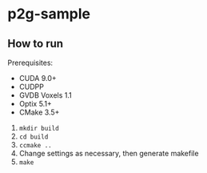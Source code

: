 # p2g-sample

## How to run

Prerequisites:
- CUDA 9.0+
- CUDPP
- GVDB Voxels 1.1
- Optix 5.1+
- CMake 3.5+

1. `mkdir build`
2. `cd build`
3. `ccmake ..`
4. Change settings as necessary, then generate makefile
5. `make`
